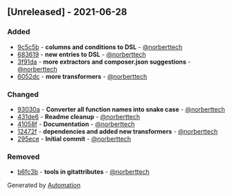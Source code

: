 ## [Unreleased] - 2021-06-28

### Added
- [9c5c5b](https://github.com/flow-php/flow/commit/9c5c5be9a3a710e8e5bea33d70dc1d61b40d4759) - **columns and conditions to DSL** - [@norberttech](https://github.com/norberttech)
- [683619](https://github.com/flow-php/flow/commit/68361928e607df6ffda7ee6039e3675f23c864ab) - **new entries to DSL** - [@norberttech](https://github.com/norberttech)
- [3f91da](https://github.com/flow-php/flow/commit/3f91da762a6a099b6b7ad6c9abc77951a0e1afcd) - **more extractors and composer.json suggestions** - [@norberttech](https://github.com/norberttech)
- [6052dc](https://github.com/flow-php/flow/commit/6052dc269abf336caf9aed1524f2c5cb8d53e984) - **more transformers** - [@norberttech](https://github.com/norberttech)

### Changed
- [93030a](https://github.com/flow-php/flow/commit/93030ac133a3dcf30b83e5a41720957400cbd44a) - **Converter all function names into snake case** - [@norberttech](https://github.com/norberttech)
- [431de6](https://github.com/flow-php/flow/commit/431de6be6dea3cfabe6c67ff89dc5ddf45522273) - **Readme cleanup** - [@norberttech](https://github.com/norberttech)
- [41058f](https://github.com/flow-php/flow/commit/41058f480540825d630cdf6693dced82c7f586ce) - **Documentation** - [@norberttech](https://github.com/norberttech)
- [12472f](https://github.com/flow-php/flow/commit/12472f4b3b354430578a288e71649c4a8bc3b876) - **dependencies and added new transformers** - [@norberttech](https://github.com/norberttech)
- [295ece](https://github.com/flow-php/flow/commit/295ece19ce77cbd6d30d501a01bd24e0a72814ea) - **Initial commit** - [@norberttech](https://github.com/norberttech)

### Removed
- [b6fc3b](https://github.com/flow-php/flow/commit/b6fc3be43a05ac325716a783ed52c03ed61991fd) - **tools in gitattributes** - [@norberttech](https://github.com/norberttech)

Generated by [Automation](https://github.com/aeon-php/automation)